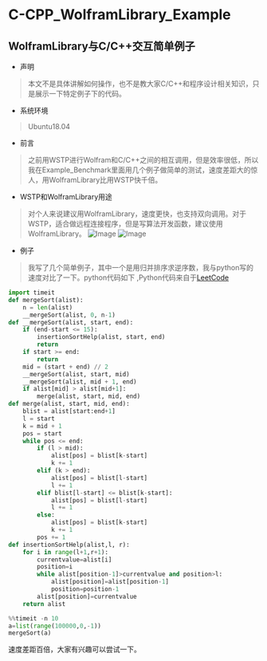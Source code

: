 # C-CPP_WolframLibrary_Example
## WolframLibrary与C/C++交互简单例子
* 声明 
> 本文不是具体讲解如何操作，也不是教大家C/C++和程序设计相关知识，只是展示一下特定例子下的代码。
* 系统环境
> Ubuntu18.04
* 前言
> 之前用WSTP进行Wolfram和C/C++之间的相互调用，但是效率很低，所以我在Example_Benchmark里面用几个例子做简单的测试，速度差距大的惊人，用WolframLibrary比用WSTP快千倍。 

* WSTP和WolframLibrary用途
> 对个人来说建议用WolframLibrary，速度更快，也支持双向调用。对于WSTP，适合做远程连接程序，但是写算法开发函数，建议使用WolframLibrary。
![Image](“https://raw.githubusercontent.com/yangyongkang2000/C-CPP_WolframLibrary_Example/master/Example_Benchmark/Image/Benchmark1.png”)
![Image](“https://raw.githubusercontent.com/yangyongkang2000/C-CPP_WolframLibrary_Example/master/Example_Benchmark/Image/Benchmark2.png”)
* 例子
> 我写了几个简单例子，其中一个是用归并排序求逆序数，我与python写的速度对比了一下。python代码如下 ,Python代码来自于[LeetCode](https://zhuanlan.zhihu.com/p/40695917)

```  Python
import timeit
def mergeSort(alist):
    n = len(alist)
    __mergeSort(alist, 0, n-1)
def __mergeSort(alist, start, end):
    if (end-start <= 15):
        insertionSortHelp(alist, start, end)
        return
    if start >= end:
        return
    mid = (start + end) // 2
    __mergeSort(alist, start, mid)
    __mergeSort(alist, mid + 1, end)
    if alist[mid] > alist[mid+1]:
        merge(alist, start, mid, end)
def merge(alist, start, mid, end):
    blist = alist[start:end+1]
    l = start
    k = mid + 1
    pos = start
    while pos <= end:
        if (l > mid):
            alist[pos] = blist[k-start]
            k += 1
        elif (k > end):
            alist[pos] = blist[l-start]
            l += 1
        elif blist[l-start] <= blist[k-start]:
            alist[pos] = blist[l-start]
            l += 1
        else:
            alist[pos] = blist[k-start]
            k += 1
        pos += 1
def insertionSortHelp(alist,l, r):
    for i in range(l+1,r+1):
        currentvalue=alist[i]
        position=i
        while alist[position-1]>currentvalue and position>l:
            alist[position]=alist[position-1]
            position=position-1
        alist[position]=currentvalue
    return alist
``` 
``` Python
%%timeit -n 10
a=list(range(100000,0,-1))
mergeSort(a)
``` 
速度差距百倍，大家有兴趣可以尝试一下。
